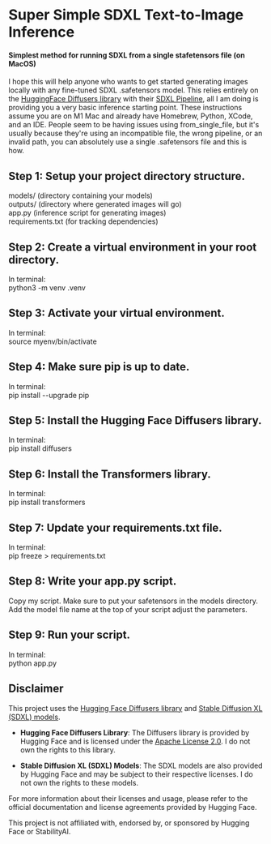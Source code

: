 # Super Simple SDXL Text-to-Image Inference
#### Simplest method for running SDXL from a single stafetensors file (on MacOS)
I hope this will help anyone who wants to get started generating images locally with any fine-tuned SDXL .safetensors model. This relies entirely on the [HuggingFace Diffusers library](https://huggingface.co/docs/diffusers/en/index) with their [SDXL Pipeline](https://huggingface.co/docs/diffusers/en/using-diffusers/sdxl), all I am doing is providing you a very basic inference starting point. These instructions assume you are on M1 Mac and already have Homebrew, Python, XCode, and an IDE. People seem to be having issues using from_single_file, but it's usually because they're using an incompatible file, the wrong pipeline, or an invalid path, you can absolutely use a single .safetensors file and this is how.

## Step 1: Setup your project directory structure.
models/ (directory containing your models)  
outputs/ (directory where generated images will go)  
app.py (inference script for generating images)  
requirements.txt (for tracking dependencies)

## Step 2: Create a virtual environment in your root directory.
In terminal:  
python3 -m venv .venv


## Step 3: Activate your virtual environment.
In terminal:  
source myenv/bin/activate


## Step 4: Make sure pip is up to date.
In terminal:  
pip install --upgrade pip


## Step 5: Install the Hugging Face Diffusers library.
In terminal:  
pip install diffusers


## Step 6: Install the Transformers library.
In terminal:  
pip install transformers


## Step 7: Update your requirements.txt file.
In terminal:  
pip freeze > requirements.txt


## Step 8: Write your app.py script.
Copy my script. Make sure to put your safetensors in the models directory.  
Add the model file name at the top of your script adjust the parameters.

## Step 9: Run your script.
In terminal:  
python app.py

## Disclaimer

This project uses the [Hugging Face Diffusers library](https://github.com/huggingface/diffusers) and [Stable Diffusion XL (SDXL) models](https://huggingface.co/models). 

- **Hugging Face Diffusers Library**: The Diffusers library is provided by Hugging Face and is licensed under the [Apache License 2.0](https://opensource.org/licenses/Apache-2.0). I do not own the rights to this library.

- **Stable Diffusion XL (SDXL) Models**: The SDXL models are also provided by Hugging Face and may be subject to their respective licenses. I do not own the rights to these models.

For more information about their licenses and usage, please refer to the official documentation and license agreements provided by Hugging Face.

This project is not affiliated with, endorsed by, or sponsored by Hugging Face or StabilityAI.
